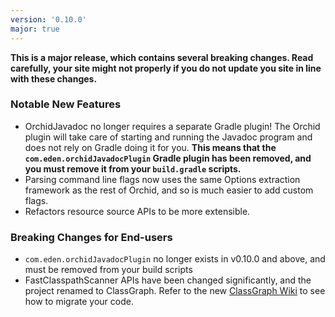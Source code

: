 ```yaml
---
version: '0.10.0'
major: true
---
```


**This is a major release, which contains several breaking changes. Read carefully, your site might not properly 
if you do not update you site in line with these changes.**

### Notable New Features

- OrchidJavadoc no longer requires a separate Gradle plugin! The Orchid plugin will take care of starting and running 
    the Javadoc program and does not rely on Gradle doing it for you. **This means that the 
    `com.eden.orchidJavadocPlugin` Gradle plugin has been removed, and you must remove it from your `build.gradle` 
    scripts.**
- Parsing command line flags now uses the same Options extraction framework as the rest of Orchid, and so is much easier
    to add custom flags.
- Refactors resource source APIs to be more extensible. 

### Breaking Changes for End-users

- `com.eden.orchidJavadocPlugin` no longer exists in v0.10.0 and above, and must be removed from your build scripts
- FastClasspathScanner APIs have been changed significantly, and the project renamed to ClassGraph. Refer to the new
    [ClassGraph Wiki](https://github.com/classgraph/classgraph/wiki) to see how to migrate your code. 